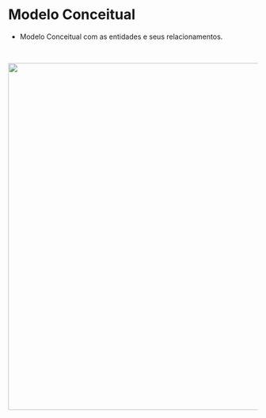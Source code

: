 # Modelo Conceitual

- Modelo Conceitual com as entidades e seus relacionamentos.
<br>

<p align="center">
<img src="https://github.com/user-attachments/assets/c52a6719-b494-4f93-8f41-d6985362a4b4" width="700px" border="0" >
  <p align="center">
